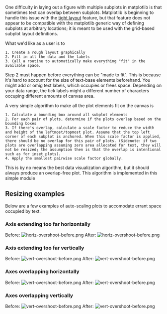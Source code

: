 One difficulty in laying out a figure with multiple subplots in matplotlib is that sometimes text can overlap between subplots. Matplotlib is beginning to handle this issue with the [tight layout](https://matplotlib.org/tutorials/intermediate/tight_layout_guide.html) feature, but that feature does not appear to be compatible with the matplotlib generic way of defining subplots at arbitrary locations; it is meant to be used with the grid-based subplot layout definitions.

What we'd like as a user is to

	1. Create a rough layout graphically
	2. Fill in all the data and the labels
	3. Call a routine to automatically make everything "fit" in the available space.

Step 2 must happen before everything can be "made to fit". This is because it's hard to account for the size of text-base elements beforehand. You might add or omig text labels, which occupies or frees space. Depending on your data range, the tick labels might a different number of characters occuping different amounts of canvas area.

A very simple algorithm to make all the plot elements fit on the canvas is

	1. Calculate a bounding box around all subplot elements
	2. For each pair of plots, determine if the plots overlap based on the bounding boxes
	3. If there's overlap, calculate a scale factor to reduce the width and height of the leftmost/topmost plot. Assume that the top left corner of each subplot is anchored. When this scale factor is applied, there should be no overlap for this pair of plots. (Sidenote: if two plots are overlapping assuming zero area allocated for text, they will not be resized; the assumption then is that the overlap is intentional such as for inset plots).
	4. Apply the smallest pairwise scale factor globally.

This is by no means the best data visualization algorithm, but it should always produce an overlap-free plot. This algorithm is implemented in this simple module

## Resizing examples
Below are a few examples of auto-scaling plots to accomodate errant space occupied by text.

### Axis extending too far horizontally
Before:
![horiz-overshoot-before.png](readme-images/horiz-overshoot-before.png)
After:
![horiz-overshoot-before.png](readme-images/horiz-overshoot-after.png)

### Axis extending too far vertically
Before:
![vert-overshoot-before.png](readme-images/vert-overshoot-before.png)
After:
![vert-overshoot-before.png](readme-images/vert-overshoot-after.png)

### Axes overlapping horizontally
Before:
![vert-overshoot-before.png](readme-images/horiz-overlap-before.png)
After:
![vert-overshoot-before.png](readme-images/horiz-overlap-after.png)

### Axes overlapping vertically
Before:
![vert-overshoot-before.png](readme-images/vert-overlap-before.png)
After:
![vert-overshoot-before.png](readme-images/vert-overlap-after.png)

